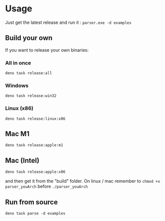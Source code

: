 # Usage

Just get the latest release and run it :
`parser.exe -d examples`

## Build your own

If you want to release your own binaries:

### All in once

`deno task release:all`

### Windows

`deno task release:win32`

### Linux (x86)

`deno task release:linux:x86`

## Mac M1

`deno task release:apple:m1`

## Mac (Intel)

`deno task release:apple:x86`

and then get it from the "build" folder. On linux / mac remember to `chmod +x parser_youArch` before `./parser_youArch`

## Run from source

`deno task parse -d examples`
